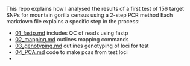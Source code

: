 This repo explains how I analysed the results of a first test of 156 target SNPs for mountain gorilla census using a 2-step PCR method
Each markdown file explains a specific step in the process:
- [01_fastp.md](https://github.com/sudmantlab/rishi/blob/main/gorilla_census/Jan_2step_prc_test/01_fastp.md) includes QC of reads using fastp
- [02_mapping.md](https://github.com/sudmantlab/rishi/blob/main/gorilla_census/Jan_2step_prc_test/02_mapping.md) outlines mapping commands
- [03_genotyping.md](https://github.com/sudmantlab/rishi/blob/main/gorilla_census/Jan_2step_prc_test/03_genotyping.md) outlines genotyping of loci for test
- [04_PCA.md](https://github.com/sudmantlab/rishi/blob/main/gorilla_census/Jan_2step_prc_test/04_PCA.md) code to make pcas from test loci
- 

